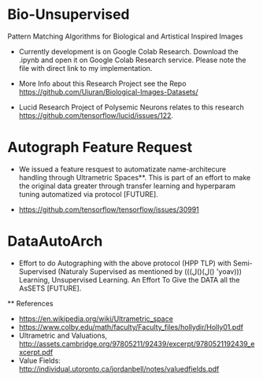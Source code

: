# Bio-Unsupervised
Pattern Matching Algorithms for Biological and Artistical Inspired Images

- Currently development is on Google Colab Research. Download the .ipynb and open it on Google Colab Research service. Please note the file with direct link to my implementation.

- More Info about this Research Project see the Repo https://github.com/Uiuran/Biological-Images-Datasets/
- Lucid Research Project of Polysemic Neurons relates to this research https://github.com/tensorflow/lucid/issues/122.

# Autograph Feature Request

- We issued a feature resquest to automatizate name-architecure handling through Ultrametric Spaces**. This is part of an effort to make the original data greater through transfer learning and hyperparam tuning automatized via protocol [FUTURE].

- https://github.com/tensorflow/tensorflow/issues/30991

# DataAutoArch

- Effort to do Autographing with the above protocol (HPP TLP) with Semi-Supervised (Naturaly Supervised as mentioned by (((ل()(ل() 'yoav))) Learning, Unsupervised Learning. An Effort To Give the DATA all the AsSETS [FUTURE]. 

** References

- https://en.wikipedia.org/wiki/Ultrametric_space
- https://www.colby.edu/math/faculty/Faculty_files/hollydir/Holly01.pdf
- Ultrametric and Valuations, http://assets.cambridge.org/97805211/92439/excerpt/9780521192439_excerpt.pdf
- Value Fields: http://individual.utoronto.ca/jordanbell/notes/valuedfields.pdf
